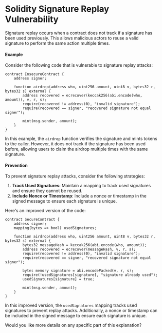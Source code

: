 # Solidity Signature Replay Vulnerability
Signature replay occurs when a contract does not track if a signature has been used previously. This allows malicious actors to reuse a valid signature to perform the same action multiple times.

#### Example
Consider the following code that is vulnerable to signature replay attacks:

```solidity
contract InsecureContract {
    address signer;

    function airdrop(address who, uint256 amount, uint8 v, bytes32 r, bytes32 s) external {
        address recovered = ecrecover(keccak256(abi.encode(who, amount)), v, r, s);
        require(recovered != address(0), "invalid signature");
        require(recovered == signer, "recovered signature not equal signer");

        mint(msg.sender, amount);
    }
}
```

In this example, the `airdrop` function verifies the signature and mints tokens to the caller. However, it does not track if the signature has been used before, allowing users to claim the airdrop multiple times with the same signature.

#### Prevention
To prevent signature replay attacks, consider the following strategies:

1. **Track Used Signatures**: Maintain a mapping to track used signatures and ensure they cannot be reused.
2. **Include Nonce or Timestamp**: Include a nonce or timestamp in the signed message to ensure each signature is unique.

Here's an improved version of the code:

```solidity
contract SecureContract {
    address signer;
    mapping(bytes => bool) usedSignatures;

    function airdrop(address who, uint256 amount, uint8 v, bytes32 r, bytes32 s) external {
        bytes32 messageHash = keccak256(abi.encode(who, amount));
        address recovered = ecrecover(messageHash, v, r, s);
        require(recovered != address(0), "invalid signature");
        require(recovered == signer, "recovered signature not equal signer");

        bytes memory signature = abi.encodePacked(v, r, s);
        require(!usedSignatures[signature], "signature already used");
        usedSignatures[signature] = true;

        mint(msg.sender, amount);
    }
}
```

In this improved version, the `usedSignatures` mapping tracks used signatures to prevent replay attacks. Additionally, a nonce or timestamp can be included in the signed message to ensure each signature is unique.

Would you like more details on any specific part of this explanation?